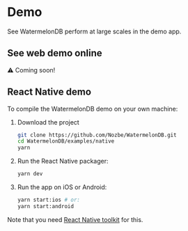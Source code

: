 # Demo

See WatermelonDB perform at large scales in the demo app.

## See web demo online

⚠️ Coming soon!

## React Native demo

To compile the WatermelonDB demo on your own machine:

1. Download the project
    ```bash
    git clone https://github.com/Nozbe/WatermelonDB.git
    cd WatermelonDB/examples/native
    yarn
    ```
2. Run the React Native packager:
    ```bash
    yarn dev
    ```
3. Run the app on iOS or Android:
    ```bash
    yarn start:ios # or:
    yarn start:android
    ```

Note that you need [React Native toolkit](https://facebook.github.io/react-native/docs/getting-started.html) for this.
